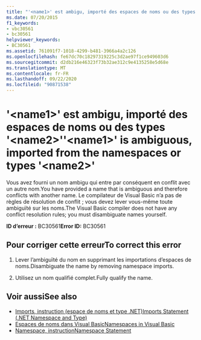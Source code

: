 ```yaml
---
title: "'<name1>' est ambigu, importé des espaces de noms ou des types '<name2>'"
ms.date: 07/20/2015
f1_keywords:
- vbc30561
- bc30561
helpviewer_keywords:
- BC30561
ms.assetid: 761091f7-1018-4299-b481-3966a4a2c126
ms.openlocfilehash: fe67dc70c18297319225c3d2ae97f1ce949603d6
ms.sourcegitcommit: d2db216e46323f73b32ae312c9e4135258e5d68e
ms.translationtype: MT
ms.contentlocale: fr-FR
ms.lasthandoff: 09/22/2020
ms.locfileid: "90871538"
---
```

# <a name="name1-is-ambiguous-imported-from-the-namespaces-or-types-name2"></a><span data-ttu-id="89d92-102">'\<name1>' est ambigu, importé des espaces de noms ou des types '\<name2>'</span><span class="sxs-lookup"><span data-stu-id="89d92-102">'\<name1>' is ambiguous, imported from the namespaces or types '\<name2>'</span></span>

<span data-ttu-id="89d92-103">Vous avez fourni un nom ambigu qui entre par conséquent en conflit avec un autre nom.</span><span class="sxs-lookup"><span data-stu-id="89d92-103">You have provided a name that is ambiguous and therefore conflicts with another name.</span></span> <span data-ttu-id="89d92-104">Le compilateur de Visual Basic n’a pas de règles de résolution de conflit ; vous devez lever vous-même toute ambiguïté sur les noms.</span><span class="sxs-lookup"><span data-stu-id="89d92-104">The Visual Basic compiler does not have any conflict resolution rules; you must disambiguate names yourself.</span></span>  
  
 <span data-ttu-id="89d92-105">**ID d’erreur :** BC30561</span><span class="sxs-lookup"><span data-stu-id="89d92-105">**Error ID:** BC30561</span></span>  
  
## <a name="to-correct-this-error"></a><span data-ttu-id="89d92-106">Pour corriger cette erreur</span><span class="sxs-lookup"><span data-stu-id="89d92-106">To correct this error</span></span>  
  
1. <span data-ttu-id="89d92-107">Lever l’ambiguïté du nom en supprimant les importations d’espaces de noms.</span><span class="sxs-lookup"><span data-stu-id="89d92-107">Disambiguate the name by removing namespace imports.</span></span>  
  
2. <span data-ttu-id="89d92-108">Utilisez un nom qualifié complet.</span><span class="sxs-lookup"><span data-stu-id="89d92-108">Fully qualify the name.</span></span>  
  
## <a name="see-also"></a><span data-ttu-id="89d92-109">Voir aussi</span><span class="sxs-lookup"><span data-stu-id="89d92-109">See also</span></span>

- [<span data-ttu-id="89d92-110">Imports, instruction (espace de noms et type .NET)</span><span class="sxs-lookup"><span data-stu-id="89d92-110">Imports Statement (.NET Namespace and Type)</span></span>](../statements/imports-statement-net-namespace-and-type.md)
- [<span data-ttu-id="89d92-111">Espaces de noms dans Visual Basic</span><span class="sxs-lookup"><span data-stu-id="89d92-111">Namespaces in Visual Basic</span></span>](../../programming-guide/program-structure/namespaces.md)
- [<span data-ttu-id="89d92-112">Namespace, instruction</span><span class="sxs-lookup"><span data-stu-id="89d92-112">Namespace Statement</span></span>](../statements/namespace-statement.md)
